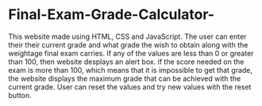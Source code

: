 # Final-Exam-Grade-Calculator-
This website made using HTML, CSS and JavaScript. The user can enter their their current grade and what grade the wish to obtain along with the weightage final exam carries. If any of the values are less than 0 or greater than 100, then website desplays an alert box. if the score needed on the exam is more than 100, which means that it is impossible to get that grade, the website displays the maximum grade that can be achieved with the current grade. 
User can reset the values and try new values with the reset button. 
